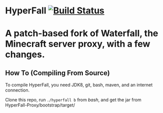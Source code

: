 HyperFall [![Build Status](https://travis-ci.com/hypercubemc-github/HyperFall.svg?branch=master)](https://travis-ci.com/hypercubemc-github/HyperFall)
=========
A patch-based fork of Waterfall, the Minecraft server proxy, with a few changes.
=========
## How To (Compiling From Source)

To compile HyperFall, you need JDK8, git, bash, maven, and an internet connection.

Clone this repo, run `./hyperfall b` from *bash*, and get the jar from HyperFall-Proxy/bootstrap/target/
